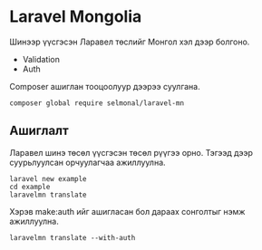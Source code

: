 # Laravel Mongolia

Шинээр үүсгэсэн Ларавел төслийг Монгол хэл дээр болгоно. 
 - Validation
 - Auth

Composer ашиглан тооцоолуур дээрээ суулгана. 

```
composer global require selmonal/laravel-mn
```

## Ашиглалт

Ларавел шинэ төсөл үүсгэсэн төсөл рүүгээ орно. Тэгээд дээр суурьлуулсан орчуулагчаа ажиллуулна.

```
laravel new example
cd example
laravelmn translate
```

Хэрэв make:auth ийг ашигласан бол дараах сонголтыг нэмж ажиллуулна.

```
laravelmn translate --with-auth
```

